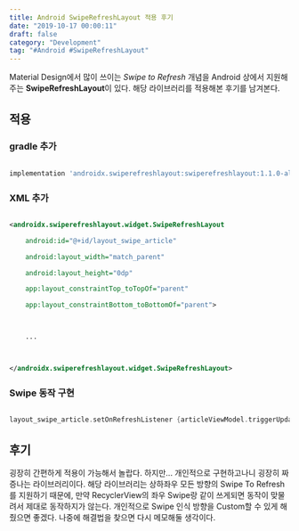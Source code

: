 ```yaml
---
title: Android SwipeRefreshLayout 적용 후기
date: "2019-10-17 00:00:11"
draft: false
category: "Development"
tag: "#Android #SwipeRefreshLayout"
---
```


Material Design에서 많이 쓰이는 _Swipe to Refresh_ 개념을 Android 상에서 지원해주는 **SwipeRefreshLayout**이 있다. 해당 라이브러리를 적용해본 후기를 남겨본다.

## 적용

### gradle 추가

```groovy

implementation 'androidx.swiperefreshlayout:swiperefreshlayout:1.1.0-alpha03'

```

### XML 추가

```xml

<androidx.swiperefreshlayout.widget.SwipeRefreshLayout

    android:id="@+id/layout_swipe_article"

    android:layout_width="match_parent"

    android:layout_height="0dp"

    app:layout_constraintTop_toTopOf="parent"

    app:layout_constraintBottom_toBottomOf="parent">



    ...



</androidx.swiperefreshlayout.widget.SwipeRefreshLayout>

```

### Swipe 동작 구현

```kotlin

layout_swipe_article.setOnRefreshListener {articleViewModel.triggerUpdate()}

```

## 후기

굉장히 간편하게 적용이 가능해서 놀랍다. 하지만... 개인적으로 구현하고나니 굉장히 짜증나는 라이브러리이다. 해당 라이브러리는 상하좌우 모든 방향의 Swipe To Refresh를 지원하기 때문에, 만약 RecyclerView의 좌우 Swipe랑 같이 쓰게되면 동작이 맞물려서 제대로 동작하지가 않는다. 개인적으로 Swipe 인식 방향을 Custom할 수 있게 해줬으면 좋겠다. 나중에 해결법을 찾으면 다시 메모해둘 생각이다.
